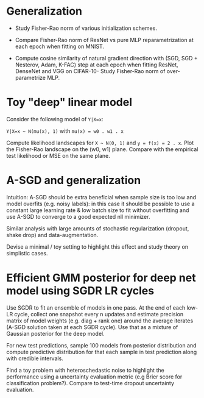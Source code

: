 # Generalization

- Study Fisher-Rao norm of various initialization schemes.

- Compare Fisher-Rao norm of ResNet vs pure MLP reparametrization at each epoch when fitting on MNIST.

- Compute cosine similarity of natural gradient direction with (SGD, SGD + Nesterov, Adam, K-FAC) step at each epoch when fitting ResNet, DenseNet and VGG on CIFAR-10- Study Fisher-Rao norm of over-parametrize MLP.

# Toy "deep" linear model

Consider the following model of `Y|X=x`:

`Y|X=x ~ N(mu(x), 1)` with `mu(x) = w0 . w1 . x`

Compute likelihood landscapes for `X ~ N(0, 1)` and `y = f(x) = 2 . x`.
Plot the Fisher-Rao landscape on the (w0, w1) plane.
Compare with the empirical test likelihood or MSE on the same plane.

# A-SGD and generalization

Intuition: A-SGD should be extra beneficial when sample size is too low and model overfits (e.g. noisy labels): in this case it should be possible to use a constant large learning rate & low batch size to fit without overfitting and use A-SGD to converge to a good expected nll minimizer.

Similar analysis with large amounts of stochastic regularization (dropout, shake drop) and data-augmentation.

Devise a minimal / toy setting to highlight this effect and study theory on simplistic cases.

# Efficient GMM posterior for deep net model using SGDR LR cycles 

Use SGDR to fit an ensemble of models in one pass. At the end of each low-LR cycle, collect one snapshot every n updates and estimate precision matrix of model weights (e.g. diag + rank one) around the average iterates (A-SGD solution taken at each SGDR cycle). Use that as a mixture of Gaussian posterior for the deep model.

For new test predictions, sample 100 models from posterior distribution and compute predictive distribution for that each sample in test prediction along with credible intervals.

Find a toy problem with heteroschedastic noise to highlight the performance using a uncertainty evaluation metric (e.g Brier score for classification problem?). Compare to test-time dropout uncertainty evaluation.
